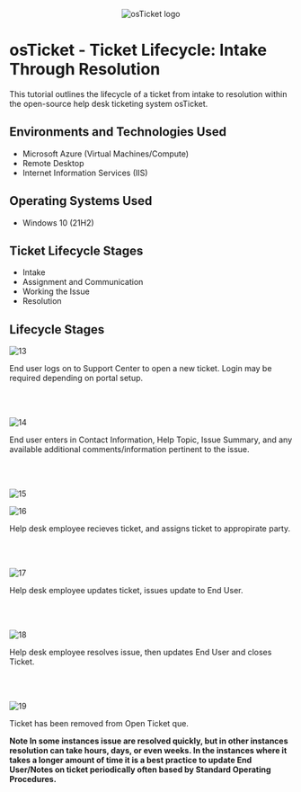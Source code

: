 <p align="center">
<img src="https://i.imgur.com/Clzj7Xs.png" alt="osTicket logo"/>
</p>

<h1>osTicket - Ticket Lifecycle: Intake Through Resolution</h1>
This tutorial outlines the lifecycle of a ticket from intake to resolution within the open-source help desk ticketing system osTicket.<br />




<h2>Environments and Technologies Used</h2>

- Microsoft Azure (Virtual Machines/Compute)
- Remote Desktop
- Internet Information Services (IIS)

<h2>Operating Systems Used </h2>

- Windows 10</b> (21H2)

<h2>Ticket Lifecycle Stages</h2>

- Intake
- Assignment and Communication
- Working the Issue
- Resolution

<h2>Lifecycle Stages</h2>

![13](https://github.com/user-attachments/assets/b25a1b0f-c854-40d0-bdb6-a4dc31b5fbac)

End user logs on to Support Center to open a new ticket. Login may be required depending on portal setup. 

<br />
<br />

![14](https://github.com/user-attachments/assets/27c51815-be4b-41ef-9d15-dbce253df3dd)

End user enters in Contact Information, Help Topic, Issue Summary, and any available additional comments/information pertinent to the issue.

<br />
<br />

![15](https://github.com/user-attachments/assets/847a77ff-c11c-4ba7-a6fc-87d0ebc103b2)

![16](https://github.com/user-attachments/assets/c0c0b81b-f49c-43f3-a645-24262b20c6b2)

Help desk employee recieves ticket, and assigns ticket to appropirate party.

<br />
<br />

![17](https://github.com/user-attachments/assets/d25284d6-a439-46a3-ba52-2bfbdbb7537f)

Help desk employee updates ticket, issues update to End User. 

<br />
<br />

![18](https://github.com/user-attachments/assets/98d824cb-8de9-4f61-b8e0-c0f144bef27b)

Help desk employee resolves issue, then updates End User and closes Ticket.

<br />
<br />

![19](https://github.com/user-attachments/assets/87474361-e4d4-4e38-a272-db9d201177ba)

Ticket has been removed from Open Ticket que. 

**Note In some instances issue are resolved quickly, but in other instances resolution can take hours, days, or even weeks. In the instances where it takes a longer amount of time it is a best practice to update End User/Notes on ticket periodically often based by Standard Operating Procedures.**
